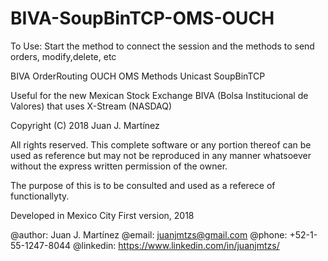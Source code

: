 # BIVA-SoupBinTCP-OMS-OUCH


To Use: 
Start the method to connect the session and the methods to send orders, modify,delete, etc

BIVA OrderRouting OUCH OMS Methods Unicast SoupBinTCP

Useful for the new Mexican Stock Exchange BIVA (Bolsa Institucional de Valores) that uses X-Stream (NASDAQ)

Copyright (C) 2018 Juan J. Martínez

All rights reserved. This complete software or any portion thereof
can be used as reference but may not be reproduced in any manner 
whatsoever without the express written permission of the owner.

The purpose of this is to be consulted and used as a referece of 
functionallyty.

Developed in Mexico City
First version, 2018

 @author: Juan J. Martínez
 @email: juanjmtzs@gmail.com
 @phone: +52-1-55-1247-8044
 @linkedin: https://www.linkedin.com/in/juanjmtzs/
